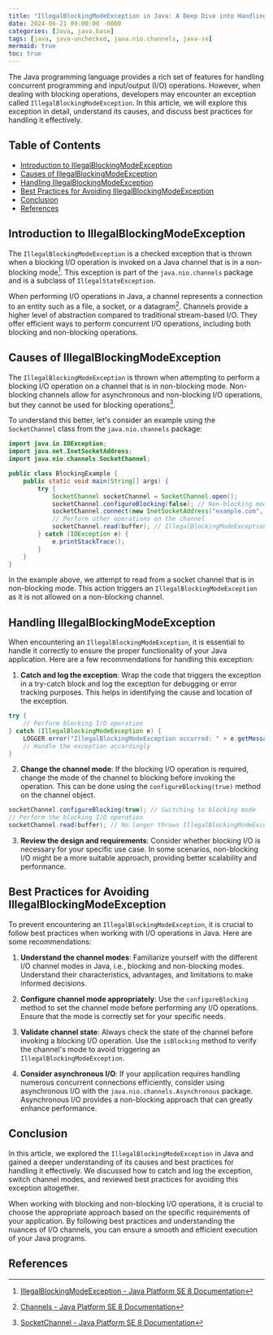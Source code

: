 ```yaml
---
title: "IllegalBlockingModeException in Java: A Deep Dive into Handling Blocking Operations"
date: 2024-06-21 09:00:00 -0000
categories: [Java, java.base]
tags: [java, java-unchecked, java.nio.channels, java-se]
mermaid: true
toc: true
---
```



The Java programming language provides a rich set of features for handling concurrent programming and input/output (I/O) operations. However, when dealing with blocking operations, developers may encounter an exception called `IllegalBlockingModeException`. In this article, we will explore this exception in detail, understand its causes, and discuss best practices for handling it effectively.

## Table of Contents
- [Introduction to IllegalBlockingModeException](#introduction-to-illegalblockingmodeexception)
- [Causes of IllegalBlockingModeException](#causes-of-illegalblockingmodeexception)
- [Handling IllegalBlockingModeException](#handling-illegalblockingmodeexception)
- [Best Practices for Avoiding IllegalBlockingModeException](#best-practices-for-avoiding-illegalblockingmodeexception)
- [Conclusion](#conclusion)
- [References](#references)

## Introduction to IllegalBlockingModeException

The `IllegalBlockingModeException` is a checked exception that is thrown when a blocking I/O operation is invoked on a Java channel that is in a non-blocking mode[^1^]. This exception is part of the `java.nio.channels` package and is a subclass of `IllegalStateException`.

When performing I/O operations in Java, a channel represents a connection to an entity such as a file, a socket, or a datagram[^2^]. Channels provide a higher level of abstraction compared to traditional stream-based I/O. They offer efficient ways to perform concurrent I/O operations, including both blocking and non-blocking operations.

## Causes of IllegalBlockingModeException

The `IllegalBlockingModeException` is thrown when attempting to perform a blocking I/O operation on a channel that is in non-blocking mode. Non-blocking channels allow for asynchronous and non-blocking I/O operations, but they cannot be used for blocking operations[^3^].

To understand this better, let's consider an example using the `SocketChannel` class from the `java.nio.channels` package:

```java
import java.io.IOException;
import java.net.InetSocketAddress;
import java.nio.channels.SocketChannel;

public class BlockingExample {
    public static void main(String[] args) {
        try {
            SocketChannel socketChannel = SocketChannel.open();
            socketChannel.configureBlocking(false); // Non-blocking mode
            socketChannel.connect(new InetSocketAddress("example.com", 80));
            // Perform other operations on the channel
            socketChannel.read(buffer); // IllegalBlockingModeException
        } catch (IOException e) {
            e.printStackTrace();
        }
    }
}
```

In the example above, we attempt to read from a socket channel that is in non-blocking mode. This action triggers an `IllegalBlockingModeException` as it is not allowed on a non-blocking channel.

## Handling IllegalBlockingModeException

When encountering an `IllegalBlockingModeException`, it is essential to handle it correctly to ensure the proper functionality of your Java application. Here are a few recommendations for handling this exception:

1. **Catch and log the exception**: Wrap the code that triggers the exception in a try-catch block and log the exception for debugging or error tracking purposes. This helps in identifying the cause and location of the exception.

```java
try {
    // Perform blocking I/O operation
} catch (IllegalBlockingModeException e) {
    LOGGER.error("IllegalBlockingModeException occurred: " + e.getMessage());
    // Handle the exception accordingly
}
```

2. **Change the channel mode**: If the blocking I/O operation is required, change the mode of the channel to blocking before invoking the operation. This can be done using the `configureBlocking(true)` method on the channel object.

```java
socketChannel.configureBlocking(true); // Switching to blocking mode
// Perform the blocking I/O operation
socketChannel.read(buffer); // No longer throws IllegalBlockingModeException
```

3. **Review the design and requirements**: Consider whether blocking I/O is necessary for your specific use case. In some scenarios, non-blocking I/O might be a more suitable approach, providing better scalability and performance.

## Best Practices for Avoiding IllegalBlockingModeException

To prevent encountering an `IllegalBlockingModeException`, it is crucial to follow best practices when working with I/O operations in Java. Here are some recommendations:

1. **Understand the channel modes**: Familiarize yourself with the different I/O channel modes in Java, i.e., blocking and non-blocking modes. Understand their characteristics, advantages, and limitations to make informed decisions.

2. **Configure channel mode appropriately**: Use the `configureBlocking` method to set the channel mode before performing any I/O operations. Ensure that the mode is correctly set for your specific needs.

3. **Validate channel state**: Always check the state of the channel before invoking a blocking I/O operation. Use the `isBlocking` method to verify the channel's mode to avoid triggering an `IllegalBlockingModeException`.

4. **Consider asynchronous I/O**: If your application requires handling numerous concurrent connections efficiently, consider using asynchronous I/O with the `java.nio.channels.Asynchronous` package. Asynchronous I/O provides a non-blocking approach that can greatly enhance performance.

## Conclusion

In this article, we explored the `IllegalBlockingModeException` in Java and gained a deeper understanding of its causes and best practices for handling it effectively. We discussed how to catch and log the exception, switch channel modes, and reviewed best practices for avoiding this exception altogether.

When working with blocking and non-blocking I/O operations, it is crucial to choose the appropriate approach based on the specific requirements of your application. By following best practices and understanding the nuances of I/O channels, you can ensure a smooth and efficient execution of your Java programs.

## References

[^1^]: [IllegalBlockingModeException - Java Platform SE 8 Documentation](https://docs.oracle.com/javase/8/docs/api/java/nio/channels/IllegalBlockingModeException.html)
[^2^]: [Channels - Java Platform SE 8 Documentation](https://docs.oracle.com/javase/8/docs/api/java/nio/channels/package-summary.html)
[^3^]: [SocketChannel - Java Platform SE 8 Documentation](https://docs.oracle.com/javase/8/docs/api/java/nio/channels/SocketChannel.html)